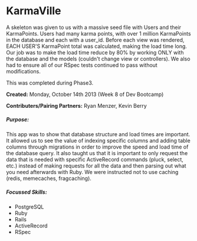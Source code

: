 KarmaVille
==========

A skeleton was given to us with a massive seed file with Users and their KarmaPoints. Users had many karma points, with over 1 million KarmaPoints in the database and each with a user_id. Before each view was rendered, EACH USER'S KarmaPoint total was calculated, making the load time long. Our job was to make the load time reduce by 80% by working ONLY with the database and the models (couldn't change view or controllers). We also had to ensure all of our RSpec tests continued to pass without modifications.

This was completed during Phase3. 

**Created:**        Monday, October 14th 2013 (Week 8 of Dev Bootcamp)

**Contributers/Pairing Partners:**        Ryan Menzer, Kevin Berry

##### Purpose: 
This app was to show that database structure and load times are important. It allowed us to see the value of indexing specific columns and adding table columns through migrations in order to improve the speed and load time of the database query. It also taught us that it is important to only request the data that is needed with specific ActiveRecord commands (pluck, select, etc.) instead of making requests for all the data and then parsing out what you need afterwards with Ruby. We were instructed not to use caching (redis, memecaches, fragcaching).

##### Focussed Skills:
  - PostgreSQL
  - Ruby
  - Rails
  - ActiveRecord
  - RSpec
